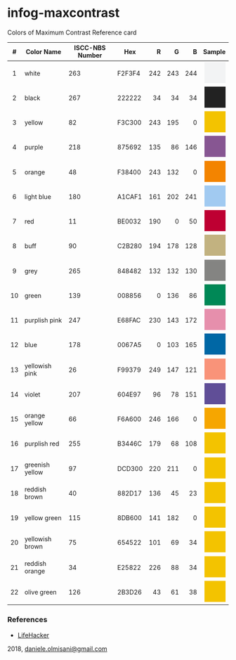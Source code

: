 # infog-maxcontrast
Colors of Maximum Contrast Reference card

| # |Color Name      |ISCC-NBS Number|   Hex  | R | G | B |Sample|
|:-:|----------------|---------------|--------|--:|--:|--:|-----:|
| 1 | white          |263            | F2F3F4 |242|243|244|![white](white.svg)|
| 2 | black          |267            | 222222 | 34| 34| 34|![black](black.svg)|
| 3 | yellow         |82	           | F3C300 |243|195|  0|![yellow](yellow.svg)|
| 4 | purple         |218            | 875692 |135| 86|146|![purple](purple.svg)|
| 5 | orange         |48             | F38400 |243|132|  0|![orange](orange.svg)|
| 6 | light blue     |180            | A1CAF1 |161|202|241|![light blue](light-blue.svg)|
| 7 | red            |11             | BE0032 |190|  0| 50|![red](red.svg)|
| 8 | buff           |90             | C2B280 |194|178|128|![buff](buff.svg)|
| 9 | grey           |265            | 848482 |132|132|130|![grey](grey.svg)|
|10 | green          |139            | 008856 |  0|136| 86|![green](green.svg)|
|11 | purplish pink  |247            | E68FAC |230|143|172|![purplish pink](purplish-pink.svg)|
|12 | blue           |178            | 0067A5 |  0|103|165|![blue](blue.svg)|
|13 | yellowish pink |26             | F99379 |249|147|121|![yellowish pink](yellowish-pink.svg)|
|14 | violet         |207            | 604E97 | 96| 78|151|![violet](violet.svg)|
|15 | orange yellow  |66             | F6A600 |246|166|  0|![orange yellow](orange-yellow.svg)|
|16 | purplish red   |255            | B3446C |179| 68|108|![yellow](yellow.svg)|
|17 | greenish yellow|97             | DCD300 |220|211|  0|![yellow](yellow.svg)|
|18 | reddish brown  |40             | 882D17 |136| 45| 23|![yellow](yellow.svg)|
|19 | yellow green   |115            | 8DB600 |141|182|  0|![yellow](yellow.svg)|
|20 | yellowish brown|75             | 654522 |101| 69| 34|![yellow](yellow.svg)|
|21 | reddish orange |34             | E25822 |226| 88| 34|![yellow](yellow.svg)|
|22 | olive green    |126            | 2B3D26 | 43| 61| 38|![yellow](yellow.svg)|


### References
* [LifeHacker](http://hackerspace.lifehacker.com/some-os-x-calendar-tips-1658107833/1665644975/+whitsongordon)


2018, daniele.olmisani@gmail.com
